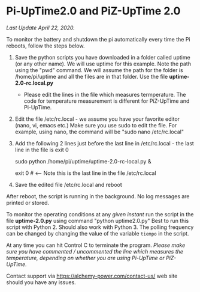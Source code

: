 # Pi-UpTime2.0 and PiZ-UpTime 2.0
*Last Update April 22, 2020.*

To monitor the battery and shutdown the pi automatically every time the Pi reboots, follow the steps below.

1) Save the python scripts you have downloaded in a folder called uptime (or any other name). We will use 
   uptime for this example. Note the path using the "pwd" command. We will assume the path for the folder is
   /home/pi/uptime and all the files are in that folder. Use the file **uptime-2.0-rc.local.py**
   * Please edit the lines in the file which measures termperature. The code for temperature measurement is different
     for PiZ-UpTime and Pi-UpTime. 
2) Edit the file /etc/rc.local - we assume you have your favorite editor (nano, vi, emacs etc.) Make sure
   you use sudo to edit the file. For example, using nano, the command will be "sudo nano /etc/rc.local"
3) Add the following 2 lines just before the last line in /etc/rc.local - the last line in the file is exit 0 

      sudo python /home/pi/uptime/uptime-2.0-rc-local.py &

      exit 0      #  <-- Note this is the last line in the file /etc/rc.local
4) Save the edited file /etc/rc.local and reboot


After reboot, the script is running in the background. No log messages are printed or stored.

To monitor the operating conditions at any *given instant* run the script in the file **uptime-2.0.py** using command "python uptime2.0.py"
Best to run this script with Python 2. Should also work with Python 3.
The polling frequency can be changed by changing the value of the variable ```tiempo``` in the script.

At any time you can hit Control C to terminate the program. 
_Please make sure you have commented / uncommented the line which measures the temperature, depending on whether you
 are using Pi-UpTime or PiZ-UpTime._
 
 Contact support via https://alchemy-power.com/contact-us/ web site should you have any issues.
